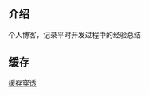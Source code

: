 ## 介绍
个人博客，记录平时开发过程中的经验总结
## 缓存
[缓存穿透](https://gitee.com/muieer/blogs/blob/master/blogs/cache.md#%E7%BC%93%E5%AD%98%E7%A9%BF%E9%80%8F)